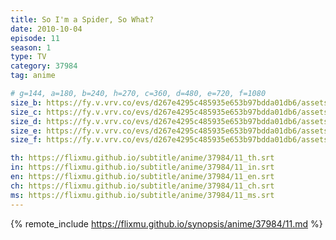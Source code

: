 ```yaml
---
title: So I'm a Spider, So What?
date: 2010-10-04
episode: 11
season: 1
type: TV
category: 37984
tag: anime

# g=144, a=180, b=240, h=270, c=360, d=480, e=720, f=1080
size_b: https://fy.v.vrv.co/evs/d267e4295c485935e653b97bdda01db6/assets/d1b8a632052804e0ce76f6904d573c7b_4005290.mp4
size_c: https://fy.v.vrv.co/evs/d267e4295c485935e653b97bdda01db6/assets/d1b8a632052804e0ce76f6904d573c7b_4005289.mp4
size_d: https://fy.v.vrv.co/evs/d267e4295c485935e653b97bdda01db6/assets/d1b8a632052804e0ce76f6904d573c7b_4005291.mp4
size_e: https://fy.v.vrv.co/evs/d267e4295c485935e653b97bdda01db6/assets/d1b8a632052804e0ce76f6904d573c7b_4005292.mp4
size_f: https://fy.v.vrv.co/evs/d267e4295c485935e653b97bdda01db6/assets/d1b8a632052804e0ce76f6904d573c7b_4005293.mp4

th: https://flixmu.github.io/subtitle/anime/37984/11_th.srt
in: https://flixmu.github.io/subtitle/anime/37984/11_in.srt
en: https://flixmu.github.io/subtitle/anime/37984/11_en.srt
ch: https://flixmu.github.io/subtitle/anime/37984/11_ch.srt
ms: https://flixmu.github.io/subtitle/anime/37984/11_ms.srt
---
```

{% remote_include https://flixmu.github.io/synopsis/anime/37984/11.md %}
